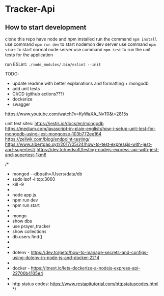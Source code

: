 # Tracker-Api

## How to start development
clone this repo
have node and npm installed
run the command `npm install`
use command `npm run dev` to start nodemon dev server
use command `npm start` to start normal node server
use command `npm test` to run the unit tests for the application

run ESLint: `./node_modules/.bin/eslint --init`

TODO:
* update readme with better explanations and formatting + mongodb
* add unit tests
* CI/CD (github actions???)
* dockerize
* swagger

https://www.youtube.com/watch?v=KyWaXA_NvT0&t=2815s


unit test sites: https://jestjs.io/docs/en/mongodb
https://medium.com/javascript-in-plain-english/how-i-setup-unit-test-for-mongodb-using-jest-mongoose-103b772ee164
https://zellwk.com/blog/endpoint-testing/
https://www.albertgao.xyz/2017/05/24/how-to-test-expressjs-with-jest-and-supertest/
https://dev.to/nedsoft/testing-nodejs-express-api-with-jest-and-supertest-1km6


/*
 * mongod --dbpath=/Users/data/db
 * sudo lsof -i tcp:3000 
 * kill -9 <PID> 
 * 
 * node app.js
 * npm run dev
 * npm run start
 * 
 * mongo
 * show dbs
 * use prayer_tracker
 * show collections
 * db.users.find()
 * 
 * 
 * dotenv - https://dev.to/getd/how-to-manage-secrets-and-configs-using-dotenv-in-node-js-and-docker-2214
 * 
 * docker - https://itnext.io/lets-dockerize-a-nodejs-express-api-22700b4105e4
 *
 * http status codes: https://www.restapitutorial.com/httpstatuscodes.html
 */
